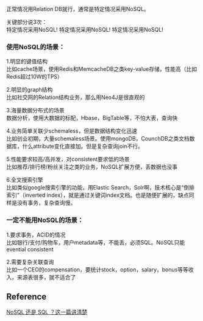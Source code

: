 正常情况用Relation DB就行，通常是特定情况采用NoSQL。  

关键部分说3次：  
特定情况采用NoSQL!
特定情况采用NoSQL!
特定情况采用NoSQL!

### 使用NoSQL的场景：

1.明显的键值结构  
比如cache场景，使用Redis和MemcacheDB之类key-value存储，性能高（比如Redis超过10W的TPS）

2.明显的graph结构  
比如社交网的Relation结构业务，那么用Neo4J是很直观的  

3.海量数据分布式的场景  
数据分析，使用大数据的标配，Hbase，BigTable等，不怕大表，查询快  

4.业务简单关联少schemaless，但是数据结构变化迅速  
比如创业初期，大量schemaless场景。使用mongoDB，CounchDB之类文档数据库，什么attribute变化直接加。但是复杂查询join不行。  

5.性能要求较高/高并发，对consistent要求低的场景  
比如推荐/排行榜/粉丝关注之类的业务，NoSQL扩展方便，丢数据也没事  

6.全文搜索引擎   
比如类似google搜索引擎的功能，用Elastic Search，Solr啊，技术核心是“倒排索引”（inverted index），就是通过关键词index文档。也是随便扩展的，缺点同样是没有事务，复杂查询慢。  

### 一定不能用NoSQL的场景：

1.要求事务，ACID的情况   
比如银行/支付/购物车，用户metadata等，不能丢，必须SQL。NoSQL只能evential consistent

2.需要复杂关联查询   
比如一个CEO的compensation，要统计stock，option，salary，bonus等等收入，来源表很多，就不适合了

## Reference
[NoSQL 还是 SQL ？这一篇讲清楚](https://juejin.cn/post/6844903654869172232)
